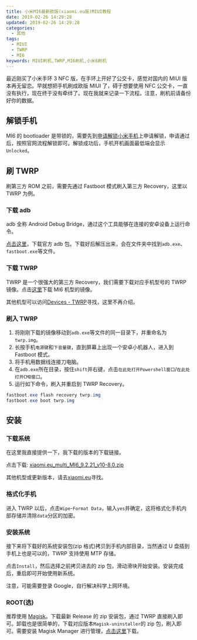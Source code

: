 ```yaml
---
title: 小米MI6最新欧版(xiaomi.eu版)MIUI教程
date: 2019-02-26 14:29:28
updated: 2019-02-26 14:29:28
categories:
  - 其他
tags:
  - MIUI
  - TWRP
  - MI6
keywords: MIUI刷机,TWRP,MI6刷机,小米6刷机
---
```


最近刚买了小米手环 3 NFC 版，在手环上开好了公交卡，感觉对国内的 MIUI 版本再无留恋。早就想把手机刷成欧版 MIUI 了，碍于想要使用 NFC 公交卡，一直没有执行，现在终于没有牵绊了。现在我就来记录一下流程。注意，刷机前请备份好你的数据。

<!--more-->

## 解锁手机

MI6 的 bootloader 是带锁的，需要先到[申请解锁小米手机](http://www.miui.com/unlock/index.html)上申请解锁，申请通过后，按照官网流程解锁即可。解锁成功后，手机开机画面最低端会显示`Unlocked`。

## 刷 TWRP

刷第三方 ROM 之前，需要先通过 Fastboot 模式刷入第三方 Recovery，这里以 TWRP 为例。

### 下载 adb

adb 全称 Android Debug Bridge，通过这个工具能够在连接的安卓设备上运行命令。

[点击这里](https://dl.google.com/android/repository/platform-tools-latest-windows.zip)，下载官方 adb 包。下载好后解压出来，会在文件夹中找到`adb.exe`、`fastboot.exe`等文件。

### 下载 TWRP

TWRP 是一个很强大的第三方 Recovery，我们需要下载对应手机型号的 TWRP 镜像。点击[这里](https://dl.twrp.me/sagit/twrp-3.2.3-2-sagit.img)下载 MI6 机型的镜像。

其他机型可以访问[Devices - TWRP](https://twrp.me/Devices/)寻找，这里不再介绍。

### 刷入 TWRP

1. 将刚刚下载的镜像移动到`adb.exe`等文件的同一目录下，并重命名为`twrp.img`。
2. 长按手机`电源键`和`下音量键`，直到屏幕上出现一个安卓小机器人，进入到 Fastboot 模式。
3. 将手机用数据线连接刀电脑。
4. 在`adb.exe`所在目录，按住`shift`并右键，点击`在此处打开Powershell窗口`/`在此处打开CMD窗口`。
5. 运行如下命令，刷入并重启到 TWRP Recovery。

```powershell
fastboot.exe flash recovery twrp.img
fastboot.exe boot twrp.img
```

## 安装

### 下载系统

在这里我直接提供一下，我下载的版本的下载链接。

点击下载: [xiaomi.eu_multi_MI6_9.2.21_v10-8.0.zip](https://jaist.dl.sourceforge.net/project/xiaomi-eu-multilang-miui-roms/xiaomi.eu/MIUI-WEEKLY-RELEASES/9.2.21/xiaomi.eu_multi_MI6_9.2.21_v10-8.0.zip)

其他机型或更新版本，请去[xiaomi.eu](https://xiaomi.eu/community/)寻找。

### 格式化手机

进入 TWRP 以后，点击`Wipe`-`Format Data`，输入`yes`并确定，这将格式化手机内部存储并清除`data`分区的加密。

### 安装系统

接下来将下载好的系统安装包(zip 格式)拷贝到手机内部目录，当然通过 U 盘插到手机上也是可以的，TWRP 支持使用 MTP 存储。

点击`Install`，然后选择之前拷贝进去的 zip 包，滑动滑块开始安装。安装完成后，重启即可开始使用新系统。

注意，可能需要登录 Google，自行解决科学上网环境。

### ROOT(选)

推荐使用 [Magisk](https://github.com/topjohnwu/Magisk/releases/)。下载最新 Release 的 zip 安装包，通过 TWRP 直接刷入即可。卸载也是很简单的，下载对应版本`Magisk-uninstaller`的 zip 包，刷入即可。需要安装 Magisk Manager 进行管理，[点击这里](https://github.com/topjohnwu/Magisk/releases/download/manager-v7.0.0/MagiskManager-v7.0.0.apk)下载。
